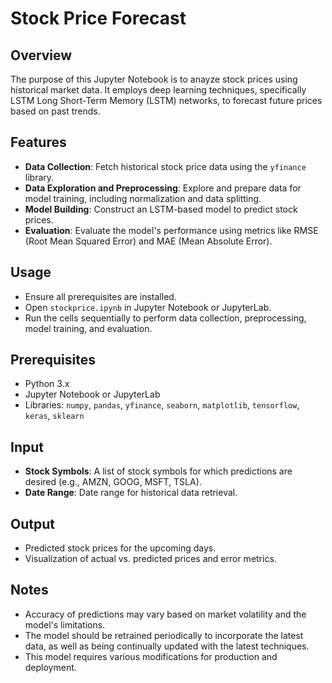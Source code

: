 # Stock Price Forecast

## Overview
The purpose of this Jupyter Notebook is to anayze stock prices using historical market data. It employs deep learning techniques, specifically LSTM Long Short-Term Memory (LSTM) networks, to forecast future prices based on past trends.

## Features
- **Data Collection**: Fetch historical stock price data using the `yfinance` library.
- **Data Exploration and Preprocessing**: Explore and prepare data for model training, including normalization and data splitting.
- **Model Building**: Construct an LSTM-based model to predict stock prices.
- **Evaluation**: Evaluate the model's performance using metrics like RMSE (Root Mean Squared Error) and MAE (Mean Absolute Error).

## Usage
- Ensure all prerequisites are installed.
- Open `stockprice.ipynb` in Jupyter Notebook or JupyterLab.
- Run the cells sequentially to perform data collection, preprocessing, model training, and evaluation.

## Prerequisites
- Python 3.x
- Jupyter Notebook or JupyterLab
- Libraries: `numpy`, `pandas`, `yfinance`, `seaborn`, `matplotlib`, `tensorflow`, `keras`, `sklearn`

## Input
- **Stock Symbols**: A list of stock symbols for which predictions are desired (e.g., AMZN, GOOG, MSFT, TSLA).
- **Date Range**: Date range for historical data retrieval.

## Output
- Predicted stock prices for the upcoming days.
- Visualization of actual vs. predicted prices and error metrics.

## Notes
- Accuracy of predictions may vary based on market volatility and the model's limitations.
- The model should be retrained periodically to incorporate the latest data, as well as being continually updated with the latest techniques.
- This model requires various modifications for production and deployment.